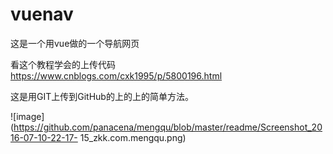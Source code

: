 # vuenav
这是一个用vue做的一个导航网页

看这个教程学会的上传代码
https://www.cnblogs.com/cxk1995/p/5800196.html 

这是用GIT上传到GitHub的上的上的简单方法。

![image](https://github.com/panacena/mengqu/blob/master/readme/Screenshot_2016-07-10-22-17- 15_zkk.com.mengqu.png)
